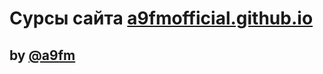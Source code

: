 # Сурсы сайта [a9fmofficial.github.io](https://a9fmofficial.github.io)
## by [@a9fm](https://github.com/A9FMOFFICIAL) 
